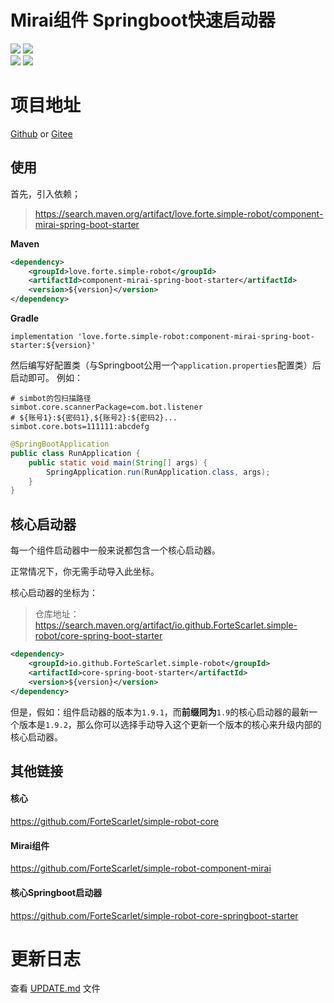 # Mirai组件 Springboot快速启动器


[![](https://img.shields.io/badge/simple--robot-component--mirai--springboot--starter-green)](https://github.com/ForteScarlet/simple-robot-component-mirai-springboot-starter) [![](https://img.shields.io/maven-central/v/love.forte.simple-robot/component-mirai-spring-boot-starter)](https://search.maven.org/artifact/love.forte.simple-robot/component-mirai-spring-boot-starter) 
<br>
[![](https://img.shields.io/badge/%E7%9C%8B%E4%BA%91%E6%96%87%E6%A1%A3-doc-green)](https://www.kancloud.cn/forte-scarlet/simple-coolq-doc)  [![](https://img.shields.io/badge/QQ%E7%BE%A4-782930037-blue)](https://jq.qq.com/?_wv=1027&k=57ynqB1)   

# 项目地址
[Github](https://github.com/ForteScarlet/simple-robot-component-cqhttp-springboot-starter) or [Gitee](https://gitee.com/ForteScarlet/simple-robot-component-cqhttp-springboot-starter)


## 使用
首先，引入依赖；
> https://search.maven.org/artifact/love.forte.simple-robot/component-mirai-spring-boot-starter

**Maven**
```xml
<dependency>
    <groupId>love.forte.simple-robot</groupId>
    <artifactId>component-mirai-spring-boot-starter</artifactId>
    <version>${version}</version>
</dependency>
```
**Gradle**

```
implementation 'love.forte.simple-robot:component-mirai-spring-boot-starter:${version}'
```

然后编写好配置类（与Springboot公用一个`application.properties`配置类）后启动即可。
例如：
```properties
# simbot的包扫描路径
simbot.core.scannerPackage=com.bot.listener
# ${账号1}:${密码1},${账号2}:${密码2}...
simbot.core.bots=111111:abcdefg
```

```java
@SpringBootApplication
public class RunApplication {
    public static void main(String[] args) {
        SpringApplication.run(RunApplication.class, args);
    }
}
```


## 核心启动器

每一个组件启动器中一般来说都包含一个核心启动器。

正常情况下，你无需手动导入此坐标。

核心启动器的坐标为：

> 仓库地址：https://search.maven.org/artifact/io.github.ForteScarlet.simple-robot/core-spring-boot-starter

```xml
<dependency>
    <groupId>io.github.ForteScarlet.simple-robot</groupId>
    <artifactId>core-spring-boot-starter</artifactId>
    <version>${version}</version>
</dependency>
```

但是，假如：组件启动器的版本为`1.9.1`，而**前缀同为**`1.9`的核心启动器的最新一个版本是`1.9.2`，那么你可以选择手动导入这个更新一个版本的核心来升级内部的核心启动器。



## 其他链接


#### 核心

https://github.com/ForteScarlet/simple-robot-core

#### Mirai组件

https://github.com/ForteScarlet/simple-robot-component-mirai

#### 核心Springboot启动器

https://github.com/ForteScarlet/simple-robot-core-springboot-starter

# 更新日志
查看 [UPDATE.md](./UPDATE.md) 文件